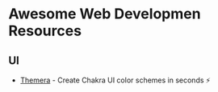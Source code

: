 # Awesome Web Developmen Resources

## UI

- [Themera](https://themera.vercel.app/) - Create Chakra UI color schemes in seconds ⚡️
